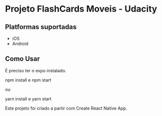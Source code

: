 # Projeto FlashCards Moveis - Udacity


## Platformas suportadas

* iOS
* Android

## Como Usar

É preciso ter o expo instalado.

npm install e npm start 

ou 

yarn install e yarn start

Este projeto foi criado a partir com Create React Native App.
